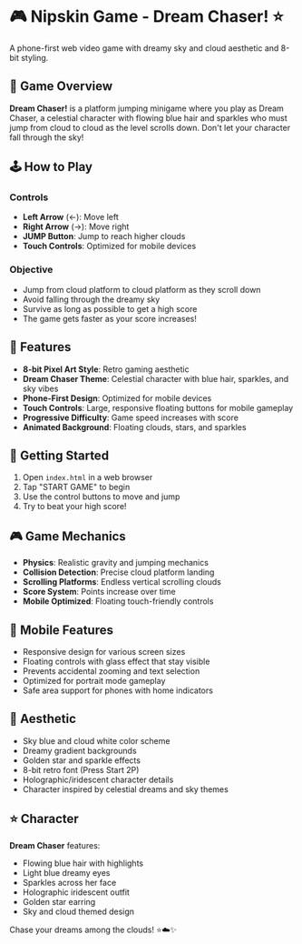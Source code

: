 # 🎮 Nipskin Game - Dream Chaser! ⭐

A phone-first web video game with dreamy sky and cloud aesthetic and 8-bit styling.

## 🎯 Game Overview

**Dream Chaser!** is a platform jumping minigame where you play as Dream Chaser, a celestial character with flowing blue hair and sparkles who must jump from cloud to cloud as the level scrolls down. Don't let your character fall through the sky!

## 🕹️ How to Play

### Controls
- **Left Arrow** (←): Move left
- **Right Arrow** (→): Move right  
- **JUMP Button**: Jump to reach higher clouds
- **Touch Controls**: Optimized for mobile devices

### Objective
- Jump from cloud platform to cloud platform as they scroll down
- Avoid falling through the dreamy sky
- Survive as long as possible to get a high score
- The game gets faster as your score increases!

## 🎨 Features

- **8-bit Pixel Art Style**: Retro gaming aesthetic
- **Dream Chaser Theme**: Celestial character with blue hair, sparkles, and sky vibes
- **Phone-First Design**: Optimized for mobile devices
- **Touch Controls**: Large, responsive floating buttons for mobile gameplay
- **Progressive Difficulty**: Game speed increases with score
- **Animated Background**: Floating clouds, stars, and sparkles

## 🚀 Getting Started

1. Open `index.html` in a web browser
2. Tap "START GAME" to begin
3. Use the control buttons to move and jump
4. Try to beat your high score!

## 🎮 Game Mechanics

- **Physics**: Realistic gravity and jumping mechanics
- **Collision Detection**: Precise cloud platform landing
- **Scrolling Platforms**: Endless vertical scrolling clouds
- **Score System**: Points increase over time
- **Mobile Optimized**: Floating touch-friendly controls

## 📱 Mobile Features

- Responsive design for various screen sizes
- Floating controls with glass effect that stay visible
- Prevents accidental zooming and text selection
- Optimized for portrait mode gameplay
- Safe area support for phones with home indicators

## 🎨 Aesthetic

- Sky blue and cloud white color scheme
- Dreamy gradient backgrounds
- Golden star and sparkle effects
- 8-bit retro font (Press Start 2P)
- Holographic/iridescent character details
- Character inspired by celestial dreams and sky themes

## ⭐ Character

**Dream Chaser** features:
- Flowing blue hair with highlights
- Light blue dreamy eyes
- Sparkles across her face
- Holographic iridescent outfit
- Golden star earring
- Sky and cloud themed design

Chase your dreams among the clouds! ⭐☁️✨ 